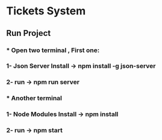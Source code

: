 # Tickets System

## Run Project

### * Open two terminal , First one:
### 1- Json Server Install -> npm install -g json-server
### 2- run -> npm run server

### * Another terminal
### 1- Node Modules Install -> npm install
### 2- run -> npm start
